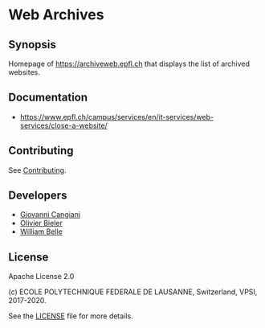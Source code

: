 Web Archives
============

Synopsis
--------

Homepage of https://archiveweb.epfl.ch that displays the list of archived
websites.

Documentation
-------------

* https://www.epfl.ch/campus/services/en/it-services/web-services/close-a-website/

Contributing
-------------

See [Contributing](CONTRIBUTING.md).

Developers
----------

* [Giovanni Cangiani](https://github.com/multiscan)
* [Olivier Bieler](https://github.com/obieler)
* [William Belle](https://github.com/williambelle)

License
-------

Apache License 2.0

(c) ECOLE POLYTECHNIQUE FEDERALE DE LAUSANNE, Switzerland, VPSI, 2017-2020.

See the [LICENSE](LICENSE) file for more details.
